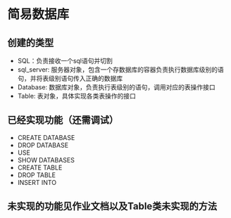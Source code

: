 #  简易数据库
## 创建的类型
- SQL：负责接收一个sql语句并切割
- sql_server: 服务器对象，包含一个存数据库的容器负责执行数据库级别的语句，并将表级别语句传入正确的数据库
- Database: 数据库对象，负责执行表级别的语句，调用对应的表操作接口
- Table: 表对象，具体实现各类表操作的接口

## 已经实现功能（还需调试）
- CREATE DATABASE
- DROP DATABASE
- USE
- SHOW DATABASES
- CREATE TABLE
- DROP TABLE
- INSERT INTO

## 未实现的功能见作业文档以及Table类未实现的方法

